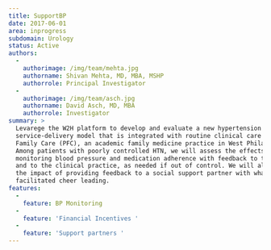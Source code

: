 ```yaml
---
title: SupportBP
date: 2017-06-01
area: inprogress
subdomain: Urology
status: Active
authors:
  - 
    authorimage: /img/team/mehta.jpg
    authorname: Shivan Mehta, MD, MBA, MSHP
    authorrole: Principal Investigator
  - 
    authorimage: /img/team/asch.jpg
    authorname: David Asch, MD, MBA
    authorrole: Investigator
summary: >
  Levarege the W2H platform to develop and evaluate a new hypertension
  service-delivery model that is integrated with routine clinical care at Penn
  Family Care (PFC), an academic family medicine practice in West Philadelphia.
  Among patients with poorly controlled HTN, we will assess the effects of
  monitoring blood pressure and medication adherence with feedback to the patient
  and to the clinical practice, as needed if out of control. We will also compare
  the impact of providing feedback to a social support partner with what we call
  facilitated cheer leading.
features:
  - 
    feature: BP Monitoring
  - 
    feature: 'Financial Incentives '
  - 
    feature: 'Support partners '
---
```

